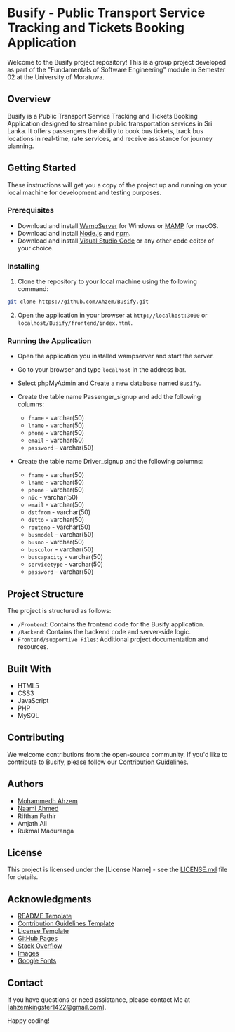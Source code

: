 # Busify - Public Transport Service Tracking and Tickets Booking Application

Welcome to the Busify project repository! This is a group project developed as part of the "Fundamentals of Software Engineering" module in Semester 02 at the University of Moratuwa.

## Overview

Busify is a Public Transport Service Tracking and Tickets Booking Application designed to streamline public transportation services in Sri Lanka. It offers passengers the ability to book bus tickets, track bus locations in real-time, rate services, and receive assistance for journey planning.

## Getting Started

These instructions will get you a copy of the project up and running on your local machine for development and testing purposes.

### Prerequisites

- Download and install [WampServer](https://www.wampserver.com/en/) for Windows or [MAMP](https://www.mamp.info/en/downloads/) for macOS.
- Download and install [Node.js](https://nodejs.org/en/download/) and [npm](https://www.npmjs.com/get-npm).
- Download and install [Visual Studio Code](https://code.visualstudio.com/download) or any other code editor of your choice.

### Installing

1. Clone the repository to your local machine using the following command:

```bash
git clone https://github.com/Ahzem/Busify.git
```

2. Open the application in your browser at `http://localhost:3000` or `localhost/Busify/frontend/index.html`.


### Running the Application

- Open the application you installed wampserver and start the server.
- Go to your browser and type `localhost` in the address bar.
- Select phpMyAdmin and Create a new database named `Busify`.
- Create the table name Passenger_signup and add the following columns:
    - `fname` - varchar(50)
    - `lname` - varchar(50)
    - `phone` - varchar(50)
    - `email` - varchar(50)
    - `password` - varchar(50)

- Create the table name Driver_signup and the following columns:
    - `fname` - varchar(50)
    - `lname` - varchar(50)
    - `phone` - varchar(50)
    - `nic` - varchar(50)
    - `email` - varchar(50)
    - `dstfrom` - varchar(50)
    - `dstto` - varchar(50)
    - `routeno` - varchar(50)
    - `busmodel` - varchar(50)
    - `busno` - varchar(50)
    - `buscolor` - varchar(50)
    - `buscapacity` - varchar(50)
    - `servicetype` - varchar(50)
    - `password` - varchar(50)

## Project Structure

The project is structured as follows:

- `/Frontend`: Contains the frontend code for the Busify application.
- `/Backend`: Contains the backend code and server-side logic.
- `Frontend/supportive Files`: Additional project documentation and resources.

## Built With

- HTML5
- CSS3
- JavaScript
- PHP
- MySQL

## Contributing

We welcome contributions from the open-source community. If you'd like to contribute to Busify, please follow our [Contribution Guidelines](CONTRIBUTING.md).

## Authors

- [Mohammedh Ahzem](https://www.linkedin.com/in/ahzem/)
- [Naami Ahmed](https://www.linkedin.com/in/naamiahmed/)
- Rifthan Fathir
- Amjath Ali
- Rukmal Maduranga

## License

This project is licensed under the [License Name] - see the [LICENSE.md](LICENSE.md) file for details.

## Acknowledgments

- [README Template](https://gist.github.com/PurpleBooth/109311bb0361f32d87a2)
- [Contribution Guidelines Template](https://gist.github.com/PurpleBooth/b24679402957c63ec426)
- [License Template](https://gist.github.com/PurpleBooth/109311bb0361f32d87a2)
- [GitHub Pages](https://pages.github.com/)
- [Stack Overflow](https://stackoverflow.com/)
- [Images](https://bing.com/images)
- [Google Fonts](https://fonts.googleapis.com/css?family=Poppins:400,500,600,700&display=swap)

## Contact

If you have questions or need assistance, please contact Me at [ahzemkingster1422@gmail.com].

Happy coding!

